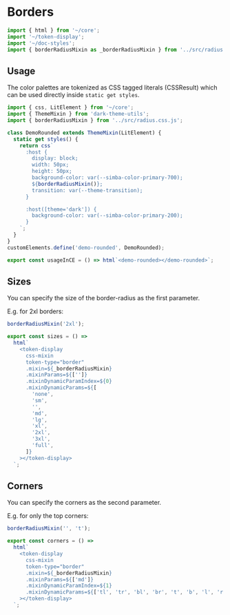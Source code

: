 # Borders

```js script
import { html } from '~/core';
import '~/token-display';
import '~/doc-styles';
import { borderRadiusMixin as _borderRadiusMixin } from '../src/radius.css.js';
```

## Usage

The color palettes are tokenized as CSS tagged literals (CSSResult) which can be used directly inside `static get styles`.

```js preview-story
import { css, LitElement } from '~/core';
import { ThemeMixin } from 'dark-theme-utils';
import { borderRadiusMixin } from '../src/radius.css.js';

class DemoRounded extends ThemeMixin(LitElement) {
  static get styles() {
    return css`
      :host {
        display: block;
        width: 50px;
        height: 50px;
        background-color: var(--simba-color-primary-700);
        ${borderRadiusMixin()};
        transition: var(--theme-transition);
      }

      :host([theme='dark']) {
        background-color: var(--simba-color-primary-200);
      }
    `;
  }
}
customElements.define('demo-rounded', DemoRounded);

export const usageInCE = () => html`<demo-rounded></demo-rounded>`;
```

## Sizes

You can specify the size of the border-radius as the first parameter.

E.g. for 2xl borders:

```js
borderRadiusMixin('2xl');
```

```js story
export const sizes = () =>
  html`
    <token-display
      css-mixin
      token-type="border"
      .mixin=${_borderRadiusMixin}
      .mixinParams=${['']}
      .mixinDynamicParamIndex=${0}
      .mixinDynamicParams=${[
        'none',
        'sm',
        '',
        'md',
        'lg',
        'xl',
        '2xl',
        '3xl',
        'full',
      ]}
    ></token-display>
  `;
```

## Corners

You can specify the corners as the second parameter.

E.g. for only the top corners:

```js
borderRadiusMixin('', 't');
```

```js story
export const corners = () =>
  html`
    <token-display
      css-mixin
      token-type="border"
      .mixin=${_borderRadiusMixin}
      .mixinParams=${['md']}
      .mixinDynamicParamIndex=${1}
      .mixinDynamicParams=${['tl', 'tr', 'bl', 'br', 't', 'b', 'l', 'r']}
    ></token-display>
  `;
```
